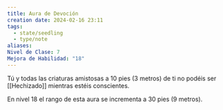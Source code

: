 ```yaml
---
title: Aura de Devoción
creation date: 2024-02-16 23:11
tags:
  - state/seedling
  - type/note
aliases: 
Nivel de Clase: 7
Mejora de Habilidad: "18"
---
```

Tú y todas las criaturas amistosas a 10 pies (3 metros) de ti no podéis ser [[Hechizado]] mientras estéis conscientes.

En nivel 18 el rango de esta aura se incrementa a 30 pies (9 metros).

